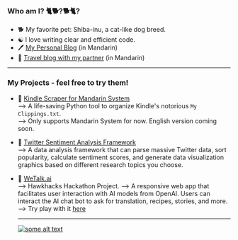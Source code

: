 ### Who am I? 🐈🐕?🐕🐈?
- 🐕 My favorite pet: Shiba-inu, a cat-like dog breed.
- ☯️ I love writing clear and efficient code.
- 🖊️ [My Personal Blog](https://shibe.meowshiba.com/) (in Mandarin)
- 🌄 [Travel blog with my partner](https://meowshiba.com/) (in Mandarin)

---

### My Projects - feel free to try them!
- 📘 [Kindle Scraper for Mandarin System](https://github.com/xwshiba/kindle_scraper_zh)<br>
  --> A life-saving Python tool to organize Kindle's notorious `My Clippings.txt`.<br>
  --> Only supports Mandarin System for now. English version coming soon.
  
- 💬 [Twitter Sentiment Analysis Framework](https://github.com/xwshiba/twitter-sentiment-analysis)<br>
  --> A data analysis framework that can parse massive Twitter data, sort popularity, calculate sentiment scores, and generate data visualization graphics based on different research topics you choose.   
  
- 🤖 [WeTalk.ai](https://github.com/xwshiba/fun-with-ai)<br>
  --> Hawkhacks Hackathon Project.
  --> A responsive web app that facilitates user interaction with AI models from OpenAI. Users can interact the AI chat bot to ask for translation, recipes, stories, and more.<br>
  --> Try play with it [here](https://fun-ai-response.herokuapp.com/)
  
  ---
  
  [![some alt text](https://www.randos.online/u/xwshiba)](https://randos.online/u/xwshiba/next)

<!--
**xwshiba/xwshiba** is a ✨ _special_ ✨ repository because its `README.md` (this file) appears on your GitHub profile.

Here are some ideas to get you started:

- 🔭 I’m currently working on ...
- 🌱 I’m currently learning ...
- 👯 I’m looking to collaborate on ...
- 🤔 I’m looking for help with ...
- 💬 Ask me about ...
- 📫 How to reach me: ...
- 😄 Pronouns: ...
- ⚡ Fun fact: ...
-->
